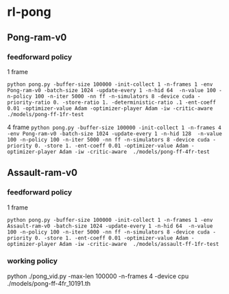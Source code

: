 # rl-pong


## Pong-ram-v0

### feedforward policy

1 frame

``
python pong.py
-buffer-size 100000
-init-collect 1
-n-frames 1
-env Pong-ram-v0
-batch-size 1024
-update-every 1
-n-hid 64 
-n-value 100
-n-policy 100
-n-iter 5000
-nn ff
-n-simulators 8
-device cuda
-priority-ratio 0.
-store-ratio 1.
-deterministic-ratio .1
-ent-coeff 0.01
-optimizer-value Adam
-optimizer-player Adam
-iw
-critic-aware 
./models/pong-ff-1fr-test
``

4 frame
``
python pong.py
-buffer-size 100000
-init-collect 1
-n-frames 4
-env Pong-ram-v0
-batch-size 1024
-update-every 1
-n-hid 128 
-n-value 100
-n-policy 100
-n-iter 5000
-nn ff
-n-simulators 8
-device cuda
-priority 0.
-store 1.
-ent-coeff 0.01
-optimizer-value Adam
-optimizer-player Adam
-iw
-critic-aware 
./models/pong-ff-4fr-test
``


## Assault-ram-v0

### feedforward policy

1 frame

``
python pong.py
-buffer-size 100000
-init-collect 1
-n-frames 1
-env Assault-ram-v0
-batch-size 1024
-update-every 1
-n-hid 64 
-n-value 100
-n-policy 100
-n-iter 5000
-nn ff
-n-simulators 8
-device cuda
-priority 0.
-store 1.
-ent-coeff 0.01
-optimizer-value Adam
-optimizer-player Adam
-iw
-critic-aware 
./models/assault-ff-1fr-test
``



### working policy

python ./pong_vid.py
-max-len 100000
-n-frames 4
-device cpu ./models/pong-ff-4fr_10191.th 
